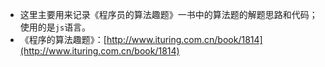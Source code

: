 - 这里主要用来记录《程序员的算法趣题》一书中的算法题的解题思路和代码；使用的是`js`语言。
- 《程序的算法趣题》：[http://www.ituring.com.cn/book/1814](http://www.ituring.com.cn/book/1814)

